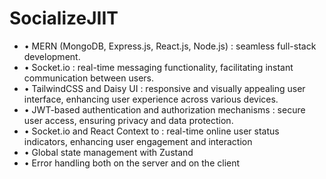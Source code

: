 # SocializeJIIT
-   • MERN (MongoDB, Express.js, React.js, Node.js) : seamless full-stack development.	
-   • Socket.io : real-time messaging functionality, facilitating instant communication between users.
-   • TailwindCSS and Daisy UI : responsive and visually appealing user interface, enhancing user experience across various devices.
-   • JWT-based authentication and authorization mechanisms : secure user access, ensuring privacy and data protection.
-   • Socket.io and React Context to : real-time online user status indicators, enhancing user engagement and interaction
-   • Global state management with Zustand
-   • Error handling both on the server and on the client

